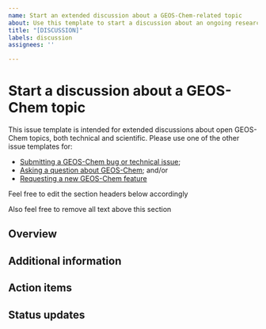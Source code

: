 ```yaml
---
name: Start an extended discussion about a GEOS-Chem-related topic
about: Use this template to start a discussion about an ongoing research matter or open-ended development project.
title: "[DISCUSSION]"
labels: discussion
assignees: ''

---
```


# Start a discussion about a GEOS-Chem topic

This issue template is intended for extended discussions about open GEOS-Chem topics, both technical and scientific.  Please use one of the other issue templates for:

* [Submitting a GEOS-Chem bug or technical issue](https://github.com/geoschem/geos-chem/issues/new?assignees=&labels=&template=report-a-bug-or-technical-issue.md&title=%5BBUG%2FISSUE%5D);
* [Asking a question about GEOS-Chem](https://github.com/geoschem/geos-chem/issues/new?assignees=&labels=&template=ask-a-question-about-geos-chem.md&title=%5BQUESTION%5D); and/or
* [Requesting a new GEOS-Chem feature](https://github.com/geoschem/geos-chem/issues/new?assignees=&labels=&template=request-a-new-feature.md&title=%5BFEATURE+REQUEST%5D.)

Feel free to edit the section headers below accordingly

Also feel free to remove all text above this section

## Overview

## Additional information

## Action items

## Status updates
